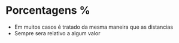 # Porcentagens %

* Em muitos casos é tratado da mesma maneira que as distancias <length>
* Sempre sera relativo a algum valor

